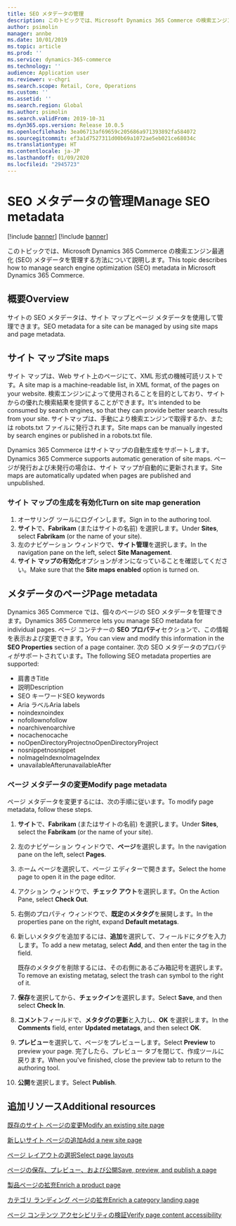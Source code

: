 ```yaml
---
title: SEO メタデータの管理
description: このトピックでは、Microsoft Dynamics 365 Commerce の検索エンジン最適化 (SEO) メタデータを管理する方法について説明します。
author: psimolin
manager: annbe
ms.date: 10/01/2019
ms.topic: article
ms.prod: ''
ms.service: dynamics-365-commerce
ms.technology: ''
audience: Application user
ms.reviewer: v-chgri
ms.search.scope: Retail, Core, Operations
ms.custom: ''
ms.assetid: ''
ms.search.region: Global
ms.author: psimolin
ms.search.validFrom: 2019-10-31
ms.dyn365.ops.version: Release 10.0.5
ms.openlocfilehash: 3ea06713af69659c205686a971393892fa584072
ms.sourcegitcommit: ef3a1d7527311d00b69a1072ae5eb021ce68034c
ms.translationtype: HT
ms.contentlocale: ja-JP
ms.lasthandoff: 01/09/2020
ms.locfileid: "2945723"
---
```

# <a name="manage-seo-metadata"></a><span data-ttu-id="bb4ef-103">SEO メタデータの管理</span><span class="sxs-lookup"><span data-stu-id="bb4ef-103">Manage SEO metadata</span></span>

[!include [banner](includes/preview-banner.md)]
[!include [banner](includes/banner.md)]

<span data-ttu-id="bb4ef-104">このトピックでは、Microsoft Dynamics 365 Commerce の検索エンジン最適化 (SEO) メタデータを管理する方法について説明します。</span><span class="sxs-lookup"><span data-stu-id="bb4ef-104">This topic describes how to manage search engine optimization (SEO) metadata in Microsoft Dynamics 365 Commerce.</span></span>

## <a name="overview"></a><span data-ttu-id="bb4ef-105">概要</span><span class="sxs-lookup"><span data-stu-id="bb4ef-105">Overview</span></span>

<span data-ttu-id="bb4ef-106">サイトの SEO メタデータは、サイト マップとページ メタデータを使用して管理できます。</span><span class="sxs-lookup"><span data-stu-id="bb4ef-106">SEO metadata for a site can be managed by using site maps and page metadata.</span></span>
    
## <a name="site-maps"></a><span data-ttu-id="bb4ef-107">サイト マップ</span><span class="sxs-lookup"><span data-stu-id="bb4ef-107">Site maps</span></span>

<span data-ttu-id="bb4ef-108">サイト マップは、Web サイト上のページにて、XML 形式の機械可読リストです。</span><span class="sxs-lookup"><span data-stu-id="bb4ef-108">A site map is a machine-readable list, in XML format, of the pages on your website.</span></span> <span data-ttu-id="bb4ef-109">検索エンジンによって使用されることを目的としており、サイトからの優れた検索結果を提供することができます。</span><span class="sxs-lookup"><span data-stu-id="bb4ef-109">It's intended to be consumed by search engines, so that they can provide better search results from your site.</span></span> <span data-ttu-id="bb4ef-110">サイトマップは、手動により検索エンジンで取得するか、または robots.txt ファイルに発行されます。</span><span class="sxs-lookup"><span data-stu-id="bb4ef-110">Site maps can be manually ingested by search engines or published in a robots.txt file.</span></span>

<span data-ttu-id="bb4ef-111">Dynamics 365 Commerce はサイトマップの自動生成をサポートします。</span><span class="sxs-lookup"><span data-stu-id="bb4ef-111">Dynamics 365 Commerce supports automatic generation of site maps.</span></span> <span data-ttu-id="bb4ef-112">ページが発行および未発行の場合は、サイト マップが自動的に更新されます。</span><span class="sxs-lookup"><span data-stu-id="bb4ef-112">Site maps are automatically updated when pages are published and unpublished.</span></span>

### <a name="turn-on-site-map-generation"></a><span data-ttu-id="bb4ef-113">サイト マップの生成を有効化</span><span class="sxs-lookup"><span data-stu-id="bb4ef-113">Turn on site map generation</span></span>

1. <span data-ttu-id="bb4ef-114">オーサリング ツールにログインします。</span><span class="sxs-lookup"><span data-stu-id="bb4ef-114">Sign in to the authoring tool.</span></span>
1. <span data-ttu-id="bb4ef-115">**サイト**で、**Fabrikam** (またはサイトの名前) を選択します。</span><span class="sxs-lookup"><span data-stu-id="bb4ef-115">Under **Sites**, select **Fabrikam** (or the name of your site).</span></span>
1. <span data-ttu-id="bb4ef-116">左のナビゲーション ウィンドウで、**サイト管理**を選択します。</span><span class="sxs-lookup"><span data-stu-id="bb4ef-116">In the navigation pane on the left, select **Site Management**.</span></span>
1. <span data-ttu-id="bb4ef-117">**サイト マップの有効化**オプションがオンになっていることを確認してください。</span><span class="sxs-lookup"><span data-stu-id="bb4ef-117">Make sure that the **Site maps enabled** option is turned on.</span></span>

## <a name="page-metadata"></a><span data-ttu-id="bb4ef-118">メタデータのページ</span><span class="sxs-lookup"><span data-stu-id="bb4ef-118">Page metadata</span></span>

<span data-ttu-id="bb4ef-119">Dynamics 365 Commerce では、個々のページの SEO メタデータを管理できます。</span><span class="sxs-lookup"><span data-stu-id="bb4ef-119">Dynamics 365 Commerce lets you manage SEO metadata for individual pages.</span></span> <span data-ttu-id="bb4ef-120">ページ コンテナーの **SEO プロパティ**セクションで、この情報を表示および変更できます。</span><span class="sxs-lookup"><span data-stu-id="bb4ef-120">You can view and modify this information in the **SEO Properties** section of a page container.</span></span> <span data-ttu-id="bb4ef-121">次の SEO メタデータのプロパティがサポートされています。</span><span class="sxs-lookup"><span data-stu-id="bb4ef-121">The following SEO metadata properties are supported:</span></span>

- <span data-ttu-id="bb4ef-122">肩書き</span><span class="sxs-lookup"><span data-stu-id="bb4ef-122">Title</span></span>
- <span data-ttu-id="bb4ef-123">説明</span><span class="sxs-lookup"><span data-stu-id="bb4ef-123">Description</span></span>
- <span data-ttu-id="bb4ef-124">SEO キーワード</span><span class="sxs-lookup"><span data-stu-id="bb4ef-124">SEO keywords</span></span>
- <span data-ttu-id="bb4ef-125">Aria ラベル</span><span class="sxs-lookup"><span data-stu-id="bb4ef-125">Aria labels</span></span>
- <span data-ttu-id="bb4ef-126">noindex</span><span class="sxs-lookup"><span data-stu-id="bb4ef-126">noindex</span></span>
- <span data-ttu-id="bb4ef-127">nofollow</span><span class="sxs-lookup"><span data-stu-id="bb4ef-127">nofollow</span></span>
- <span data-ttu-id="bb4ef-128">noarchive</span><span class="sxs-lookup"><span data-stu-id="bb4ef-128">noarchive</span></span>
- <span data-ttu-id="bb4ef-129">nocache</span><span class="sxs-lookup"><span data-stu-id="bb4ef-129">nocache</span></span>
- <span data-ttu-id="bb4ef-130">noOpenDirectoryProject</span><span class="sxs-lookup"><span data-stu-id="bb4ef-130">noOpenDirectoryProject</span></span>
- <span data-ttu-id="bb4ef-131">nosnippet</span><span class="sxs-lookup"><span data-stu-id="bb4ef-131">nosnippet</span></span>
- <span data-ttu-id="bb4ef-132">noImageIndex</span><span class="sxs-lookup"><span data-stu-id="bb4ef-132">noImageIndex</span></span>
- <span data-ttu-id="bb4ef-133">unavailableAfter</span><span class="sxs-lookup"><span data-stu-id="bb4ef-133">unavailableAfter</span></span>

### <a name="modify-page-metadata"></a><span data-ttu-id="bb4ef-134">ページ メタデータの変更</span><span class="sxs-lookup"><span data-stu-id="bb4ef-134">Modify page metadata</span></span>

<span data-ttu-id="bb4ef-135">ページ メタデータを変更するには、次の手順に従います。</span><span class="sxs-lookup"><span data-stu-id="bb4ef-135">To modify page metadata, follow these steps.</span></span>

1. <span data-ttu-id="bb4ef-136">**サイト**で、**Fabrikam** (またはサイトの名前) を選択します。</span><span class="sxs-lookup"><span data-stu-id="bb4ef-136">Under **Sites**, select the **Fabrikam** (or the name of your site).</span></span>
1. <span data-ttu-id="bb4ef-137">左のナビゲーション ウィンドウで、**ページ**を選択します。</span><span class="sxs-lookup"><span data-stu-id="bb4ef-137">In the navigation pane on the left, select **Pages**.</span></span>
1. <span data-ttu-id="bb4ef-138">ホーム ページを選択して、ページ エディターで開きます。</span><span class="sxs-lookup"><span data-stu-id="bb4ef-138">Select the home page to open it in the page editor.</span></span>
1. <span data-ttu-id="bb4ef-139">アクション ウィンドウで、**チェック アウト**を選択します。</span><span class="sxs-lookup"><span data-stu-id="bb4ef-139">On the Action Pane, select **Check Out**.</span></span>
1. <span data-ttu-id="bb4ef-140">右側のプロパティ ウィンドウで、**既定のメタタグ**を展開します。</span><span class="sxs-lookup"><span data-stu-id="bb4ef-140">In the properties pane on the right, expand **Default metatags**.</span></span>
1. <span data-ttu-id="bb4ef-141">新しいメタタグを追加するには、**追加**を選択して、フィールドにタグを入力します。</span><span class="sxs-lookup"><span data-stu-id="bb4ef-141">To add a new metatag, select **Add**, and then enter the tag in the field.</span></span>

    <span data-ttu-id="bb4ef-142">既存のメタタグを削除するには、その右側にあるごみ箱記号を選択します。</span><span class="sxs-lookup"><span data-stu-id="bb4ef-142">To remove an existing metatag, select the trash can symbol to the right of it.</span></span>

1. <span data-ttu-id="bb4ef-143">**保存**を選択してから、**チェックイン**を選択します。</span><span class="sxs-lookup"><span data-stu-id="bb4ef-143">Select **Save**, and then select **Check In**.</span></span>
1. <span data-ttu-id="bb4ef-144">**コメント**フィールドで、**メタタグの更新**と入力し、**OK** を選択します。</span><span class="sxs-lookup"><span data-stu-id="bb4ef-144">In the **Comments** field, enter **Updated metatags**, and then select **OK**.</span></span>
1. <span data-ttu-id="bb4ef-145">**プレビュー**を選択して、ページをプレビューします。</span><span class="sxs-lookup"><span data-stu-id="bb4ef-145">Select **Preview** to preview your page.</span></span> <span data-ttu-id="bb4ef-146">完了したら、プレビュー タブを閉じて、作成ツールに戻ります。</span><span class="sxs-lookup"><span data-stu-id="bb4ef-146">When you've finished, close the preview tab to return to the authoring tool.</span></span>
1. <span data-ttu-id="bb4ef-147">**公開**を選択します。</span><span class="sxs-lookup"><span data-stu-id="bb4ef-147">Select **Publish**.</span></span>

## <a name="additional-resources"></a><span data-ttu-id="bb4ef-148">追加リソース</span><span class="sxs-lookup"><span data-stu-id="bb4ef-148">Additional resources</span></span>

[<span data-ttu-id="bb4ef-149">既存のサイト ページの変更</span><span class="sxs-lookup"><span data-stu-id="bb4ef-149">Modify an existing site page</span></span>](modify-existing-page.md)

[<span data-ttu-id="bb4ef-150">新しいサイト ページの追加</span><span class="sxs-lookup"><span data-stu-id="bb4ef-150">Add a new site page</span></span>](add-new-page.md)

[<span data-ttu-id="bb4ef-151">ページ レイアウトの選択</span><span class="sxs-lookup"><span data-stu-id="bb4ef-151">Select page layouts</span></span>](select-page-layouts.md)

[<span data-ttu-id="bb4ef-152">ページの保存、プレビュー、および公開</span><span class="sxs-lookup"><span data-stu-id="bb4ef-152">Save, preview, and publish a page</span></span>](save-preview-publish-page.md)

[<span data-ttu-id="bb4ef-153">製品ページの拡充</span><span class="sxs-lookup"><span data-stu-id="bb4ef-153">Enrich a product page</span></span>](enrich-product-page.md)

[<span data-ttu-id="bb4ef-154">カテゴリ ランディング ページの拡充</span><span class="sxs-lookup"><span data-stu-id="bb4ef-154">Enrich a category landing page</span></span>](enrich-category-page.md)

[<span data-ttu-id="bb4ef-155">ページ コンテンツ アクセシビリティの検証</span><span class="sxs-lookup"><span data-stu-id="bb4ef-155">Verify page content accessibility</span></span>](verify-accessibility.md)
